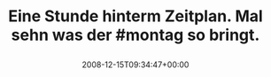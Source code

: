 ---
retweeted: false
source: <a href="http://twitter.com" rel="nofollow">Twitter Web Client</a>
entities:
  hashtags:
  - text: montag
    indices:
    - '47'
    - '54'
  symbols: []
  user_mentions: []
  urls: []
display_text_range:
- '0'
- '65'
favorite_count: '0'
id_str: '1058214187'
truncated: false
retweet_count: '0'
id: '1058214187'
created_at: Mon Dec 15 09:34:47 +0000 2008
favorited: false
full_text: 'Eine Stunde hinterm Zeitplan. Mal sehn was der #montag so bringt.'
lang: de
tags:
- montag
- pesos/twitter
date: '2008-12-15T09:34:47+00:00'
src: https://twitter.com/bascht/status/1058214187
original_url: https://twitter.com/bascht/status/1058214187
type: twitter_tweet
text: 'Eine Stunde hinterm Zeitplan. Mal sehn was der #montag so bringt.'
title: 'Eine Stunde hinterm Zeitplan. Mal sehn was der #montag so bringt.

  '

---